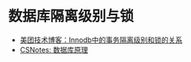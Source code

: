 # 数据库隔离级别与锁

- [美团技术博客：Innodb中的事务隔离级别和锁的关系](https://tech.meituan.com/2014/08/20/innodb-lock.html)
- [CSNotes: 数据库原理](https://github.com/CyC2018/CS-Notes/blob/master/notes/%E6%95%B0%E6%8D%AE%E5%BA%93%E7%B3%BB%E7%BB%9F%E5%8E%9F%E7%90%86.md#%E6%95%B0%E6%8D%AE%E5%BA%93%E7%B3%BB%E7%BB%9F%E5%8E%9F%E7%90%86)
